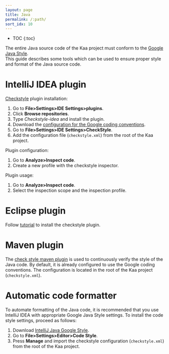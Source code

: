 ```yaml
---
layout: page
title: Java
permalink: /:path/
sort_idx: 10
---
```


* TOC
{:toc}

The entire Java source code of the Kaa project must conform to the [Google Java Style](https://google.github.io/styleguide/javaguide.html).  
This guide describes some tools which can be used to ensure proper style and format of the Java source code.


# IntelliJ IDEA plugin
[Checkstyle](https://github.com/jshiell/checkstyle-idea) plugin installation:

1. Go to **File>Settings>IDE Settings>plugins**.
2. Click **Browse repositories**.
3. Type *Checkstyle-idea* and install the plugin.
4. Download the [configuration for the Google coding conventions](https://github.com/checkstyle/checkstyle/blob/master/src/main/resources/google_checks.xml).
5. Go to **File>Settings>IDE Settings>CheckStyle**.
6. Add the configuration file (`checkstyle.xml`) from the root of the Kaa project.

Plugin configuration:

1. Go to **Analyze>Inspect code**.
2. Create a new profile with the checkstyle inspector.

Plugin usage:

1. Go to **Analyze>Inspect code**.
2. Select the inspection scope and the inspection profile.

# Eclipse plugin
Follow [tutorial](http://eclipse-cs.sourceforge.net/#!/install) to install the checkstyle plugin.

# Maven plugin
The [check style maven plugin](https://maven.apache.org/plugins/maven-checkstyle-plugin/usage.html) is used to continuously verify the style of the Java code. By default, it is already configured to use the Google coding conventions. The configuration is located in the root of the Kaa project (`checkstyle.xml`).

# Automatic code formatter
To automate formatting of the Java code, it is recommended that you use IntelliJ IDEA with appropriate Google Java Style settings. To install the code style settings, proceed as follows:

1. Download [IntelliJ Java Google Style](https://github.com/google/styleguide/blob/gh-pages/intellij-java-google-style.xml).
2. Go to **File>Settings>Editor>Code Style**.
3. Press **Manage** and import the checkstyle configuration (`checkstyle.xml`) from the root of the Kaa project.
